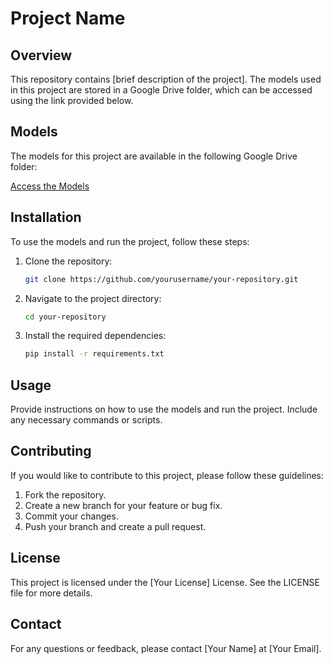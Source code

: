 
# Project Name

## Overview

This repository contains [brief description of the project]. The models used in this project are stored in a Google Drive folder, which can be accessed using the link provided below.

## Models

The models for this project are available in the following Google Drive folder:

[Access the Models](https://drive.google.com/drive/folders/1vvXvlYrBWtJxfcqEK0a4BerMbsno3lcx)

## Installation

To use the models and run the project, follow these steps:

1. Clone the repository:
   ```bash
   git clone https://github.com/yourusername/your-repository.git
   ```
2. Navigate to the project directory:
   ```bash
   cd your-repository
   ```
3. Install the required dependencies:
   ```bash
   pip install -r requirements.txt
   ```

## Usage

Provide instructions on how to use the models and run the project. Include any necessary commands or scripts.

## Contributing

If you would like to contribute to this project, please follow these guidelines:

1. Fork the repository.
2. Create a new branch for your feature or bug fix.
3. Commit your changes.
4. Push your branch and create a pull request.

## License

This project is licensed under the [Your License] License. See the LICENSE file for more details.

## Contact

For any questions or feedback, please contact [Your Name] at [Your Email].
